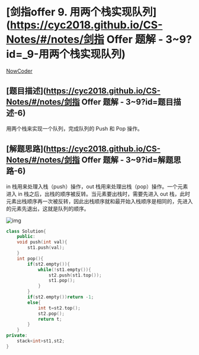 # [剑指offer 9. 用两个栈实现队列](https://cyc2018.github.io/CS-Notes/#/notes/剑指 Offer 题解 - 3~9?id=_9-用两个栈实现队列)

[NowCoder](https://www.nowcoder.com/practice/54275ddae22f475981afa2244dd448c6?tpId=13&tqId=11158&tPage=1&rp=1&ru=/ta/coding-interviews&qru=/ta/coding-interviews/question-ranking)

## [题目描述](https://cyc2018.github.io/CS-Notes/#/notes/剑指 Offer 题解 - 3~9?id=题目描述-6)

用两个栈来实现一个队列，完成队列的 Push 和 Pop 操作。

## [解题思路](https://cyc2018.github.io/CS-Notes/#/notes/剑指 Offer 题解 - 3~9?id=解题思路-6)

in 栈用来处理入栈（push）操作，out 栈用来处理出栈（pop）操作。一个元素进入 in 栈之后，出栈的顺序被反转。当元素要出栈时，需要先进入 out 栈，此时元素出栈顺序再一次被反转，因此出栈顺序就和最开始入栈顺序是相同的，先进入的元素先退出，这就是队列的顺序。

![img](https://cs-notes-1256109796.cos.ap-guangzhou.myqcloud.com/3ea280b5-be7d-471b-ac76-ff020384357c.gif)

```cpp
class Solution{
    public:
    void push(int val){
        st1.push(val);
    }
    int pop(){
        if(st2.empty()){
            while(!st1.empty()){
                st2.push(st1.top());
                st1.pop();
            }
        }
        if(st2.empty())return -1;
        else{
            int t=st2.top();
            st2.pop();
            return t;
        }
    }
private:
    stack<int>st1,st2;
}
```

